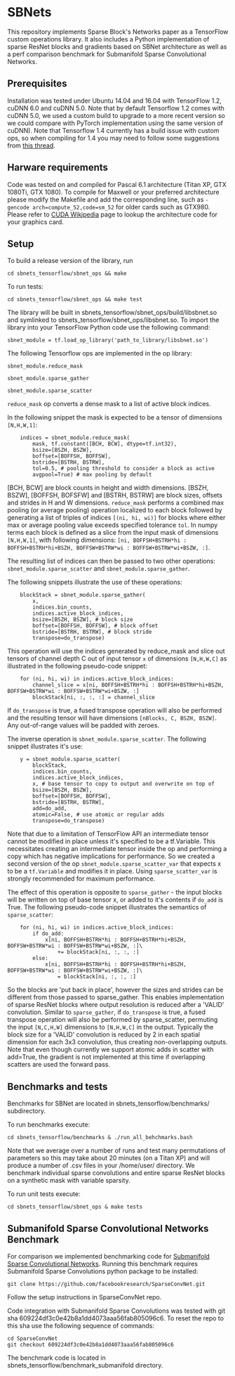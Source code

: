 # SBNets

This repository implements Sparse Block's Networks paper as a TensorFlow custom operations library.
It also includes a Python implementation of sparse ResNet blocks and gradients based on SBNet architecture as well as a perf comparison benchmark for Submanifold Sparse Convolutional Networks.

## Prerequisites

Installation was tested under Ubuntu 14.04 and 16.04 with TensorFlow 1.2, cuDNN 6.0 and cuDNN 5.0. Note that by default Tensorflow 1.2 comes with cuDNN 5.0, we used a custom build to upgrade to a more recent version so we could compare with PyTorch implementation using the same version of cuDNN).
Note that Tensorflow 1.4 currently has a build issue with custom ops, so when compiling for 1.4 you may need to follow some suggestions from [this thread](https://github.com/tensorflow/tensorflow/issues/12860).

## Harware requirements

Code was tested on and compiled for Pascal 6.1 architecture (Titan XP, GTX 1080Ti, GTX 1080).
To compile for Maxwell or your preferred architecture please modify the Makefile and add the corresponding line, such as `-gencode arch=compute_52,code=sm_52` for older cards such as GTX980.
Please refer to [CUDA Wikipedia](https://en.wikipedia.org/wiki/CUDA) page to lookup the architecture code for your graphics card.


## Setup

To build a release version of the library, run

`cd sbnets_tensorflow/sbnet_ops && make`

To run tests:

`cd sbnets_tensorflow/sbnet_ops && make test`

The library will be built in sbnets_tensorflow/sbnet_ops/build/libsbnet.so and symlinked to sbnets_tensorflow/sbnet_ops/libsbnet.so.
To import the library into your TensorFlow Python code use the following command:

```
sbnet_module = tf.load_op_library('path_to_library/libsbnet.so')
```

The following Tensorflow ops are implemented in the op library:

```sbnet_module.reduce_mask```

```sbnet_module.sparse_gather```

```sbnet_module.sparse_scatter```


`reduce_mask` op converts a dense mask to a list of active block indices.

In the following snippet the mask is expected to be a tensor of dimensions `[N,H,W,1]`:

```
    indices = sbnet_module.reduce_mask(
        mask, tf.constant([BCH, BCW], dtype=tf.int32),
        bsize=[BSZH, BSZW],
        boffset=[BOFFSH, BOFFSW],
        bstride=[BSTRH, BSTRW],
        tol=0.5, # pooling threshold to consider a block as active
        avgpool=True) # max pooling by default
```

[BCH, BCW] are block counts in height and width dimensions.
[BSZH, BSZW], [BOFFSH, BOFSFW] and [BSTRH, BSTRW] are block sizes, offsets and strides in H and W dimensions.
`reduce_mask` performs a combined max pooling (or average pooling) operation localized to each block followed by generating
a list of triples of indices `[(ni, hi, wi)]` for blocks where either max or average pooling value exceeds specified tolerance `tol`.
In numpy terms each block is defined as a slice from the input mask of dimensions `[N,H,W,1]`, with following dimensions:
`[ni, BOFFSH+BSTRH*hi : BOFFSH+BSTRH*hi+BSZH, BOFFSW+BSTRW*wi : BOFFSW+BSTRW*wi+BSZW, :]`.

The resulting list of indices can then be passed to two other operations: `sbnet_module.sparse_scatter` and `sbnet_module.sparse_gather`.

The following snippets illustrate the use of these operations:
```
    blockStack = sbnet_module.sparse_gather(
        x,
        indices.bin_counts,
        indices.active_block_indices,
        bsize=[BSZH, BSZW], # block size
        boffset=[BOFFSH, BOFFSW], # block offset
        bstride=[BSTRH, BSTRW], # block stride
        transpose=do_transpose)
```

This operation will use the indices generated by reduce_mask and slice out tensors of channel depth C out of input tensor `x` of dimensions `[N,H,W,C]` as illustrated in the following pseudo-code snippet:

```
    for (ni, hi, wi) in indices.active_block_indices:
        channel_slice = x[ni, BOFFSH+BSTRH*hi : BOFFSH+BSTRH*hi+BSZH, BOFFSW+BSTRW*wi : BOFFSW+BSTRW*wi+BSZW, :]
        blockStack[ni, :, :, :] = channel_slice
```

If `do_transpose` is true, a fused transpose operation will also be performed and the resulting tensor will have dimensions `[nBlocks, C, BSZH, BSZW]`.
Any out-of-range values will be padded with zeroes.

The inverse operation is `sbnet_module.sparse_scatter`. The following snippet illustrates it's use:

```
    y = sbnet_module.sparse_scatter(
        blockStack,
        indices.bin_counts,
        indices.active_block_indices,
        x, # base tensor to copy to output and overwrite on top of
        bsize=[BSZH, BSZW],
        boffset=[BOFFSH, BOFFSW],
        bstride=[BSTRH, BSTRW],
        add=do_add,
        atomic=False, # use atomic or regular adds
        transpose=do_transpose)
```

Note that due to a limitation of TensorFlow API an intermediate tensor cannot be modified in place unless it's specified to be a tf.Variable.
This necessitates creating an intermediate tensor inside the op and performing a copy which has negative implications for performance.
So we created a second version of the op `sbnet_module.sparse_scatter_var` that expects x to be a `tf.Variable` and modifies it in place.
Using `sparse_scatter_var` is strongly recommended for maximum performance.

The effect of this operation is opposite to `sparse_gather` - the input blocks will be written on top of base tensor x, or added to it's contents if `do_add` is True.
The following pseudo-code snippet illustrates the semantics of `sparse_scatter`:

```
    for (ni, hi, wi) in indices.active_block_indices:
        if do_add:
            x[ni, BOFFSH+BSTRH*hi : BOFFSH+BSTRH*hi+BSZH, BOFFSW+BSTRW*wi : BOFFSW+BSTRW*wi+BSZW, :]\
                += blockStack[ni, :, :, :]
        else:
            x[ni, BOFFSH+BSTRH*hi : BOFFSH+BSTRH*hi+BSZH, BOFFSW+BSTRW*wi : BOFFSW+BSTRW*wi+BSZW, :]\
                = blockStack[ni, :, :, :]
```

So the blocks are 'put back in place', however the sizes and strides can be different from those passed to sparse_gather. This enables implementation of sparse ResNet blocks where output resolution is reduced
after a 'VALID' convolution. Similar to `sparse_gather`, if `do_transpose` is true, a fused transpose operation will also be performed by sparse_scatter, permuting the input `[N,C,H,W]` dimensions to `[N,H,W,C]` in the output.
Typically the block size for a 'VALID' convolution is reduced by 2 in each spatial dimension for each 3x3 convolution, thus creating non-overlapping outputs.
Note that even though currently we support atomic adds in scatter with add=True, the gradient is not implemented at this time if overlapping scatters are used the forward pass. 

## Benchmarks and tests

Benchmarks for SBNet are located in sbnets_tensorflow/benchmarks/ subdirectory.

To run benchmarks execute:

```
cd sbnets_tensorflow/benchmarks & ./run_all_behchmarks.bash
```

Note that we average over a number of runs and test many permutations of parameters so this may take about 20 minutes (on a Titan XP) and will produce a number of .csv files in your /home/user/ directory.
We benchmark individual sparse convolutions and entire sparse ResNet blocks on a synthetic mask with variable sparsity.

To run unit tests execute:
```
cd sbnets_tensorflow/sbnet_ops & make tests
```


## Submanifold Sparse Convolutional Networks Benchmark

For comparison we implemented benchmarking code for [Submanifold Sparse Convolutional Networks](https://github.com/facebookresearch/SparseConvNet).
Running this benchmark requires Submanifold Sparse Convolutions python package to be installed:
``` 
git clone https://github.com/facebookresearch/SparseConvNet.git 
```
Follow the setup instructions in SparseConvNet repo.

Code integration with Submanifold Sparse Convolutions was tested with git sha 609224df3c0e42b8a1dd4073aaa56fab805096c6. To reset the repo to this sha use the following sequence of commands:
```
cd SparseConvNet
git checkout 609224df3c0e42b8a1dd4073aaa56fab805096c6
```

The benchmark code is located in sbnets_tensorflow/benchmark_submanifold directory.
